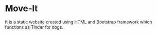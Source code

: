 # Move-It
It is a static website created using HTML and Bootstrap framework which functions as Tinder for dogs.
